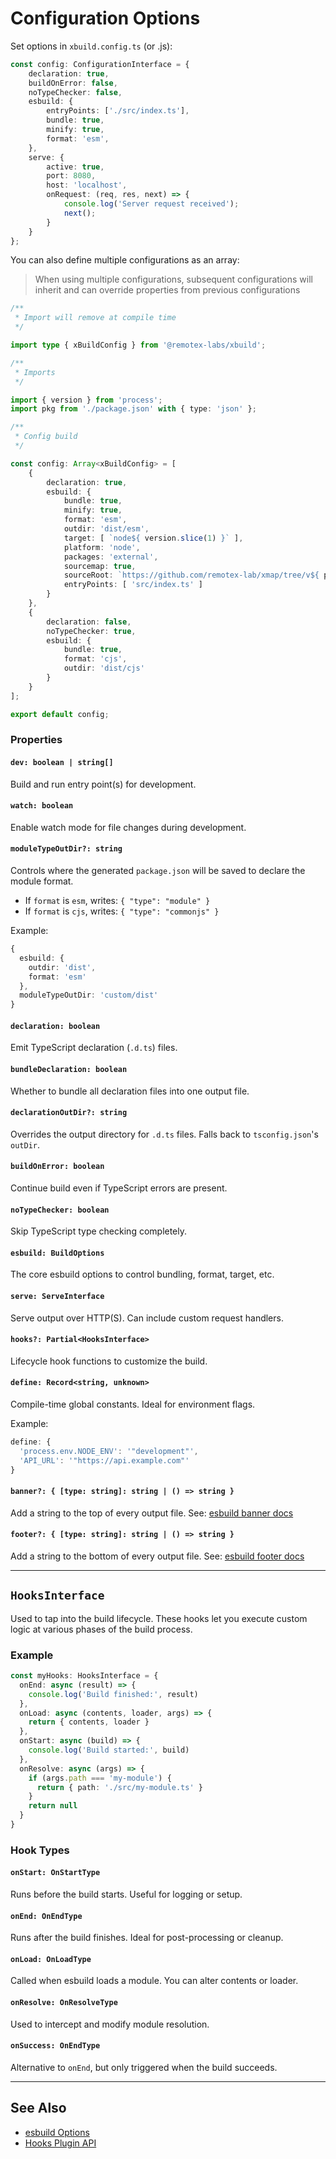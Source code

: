 # Configuration Options

Set options in `xbuild.config.ts` (or .js):

```ts
const config: ConfigurationInterface = {
    declaration: true,
    buildOnError: false,
    noTypeChecker: false,
    esbuild: {
        entryPoints: ['./src/index.ts'],
        bundle: true,
        minify: true,
        format: 'esm',
    },
    serve: {
        active: true,
        port: 8080,
        host: 'localhost',
        onRequest: (req, res, next) => {
            console.log('Server request received');
            next();
        }
    }
};
```

You can also define multiple configurations as an array:
> When using multiple configurations, subsequent configurations will inherit and can override properties from previous configurations

```ts
/**
 * Import will remove at compile time
 */

import type { xBuildConfig } from '@remotex-labs/xbuild';

/**
 * Imports
 */

import { version } from 'process';
import pkg from './package.json' with { type: 'json' };

/**
 * Config build
 */

const config: Array<xBuildConfig> = [
    {
        declaration: true,
        esbuild: {
            bundle: true,
            minify: true,
            format: 'esm',
            outdir: 'dist/esm',
            target: [ `node${ version.slice(1) }` ],
            platform: 'node',
            packages: 'external',
            sourcemap: true,
            sourceRoot: `https://github.com/remotex-lab/xmap/tree/v${ pkg.version }/`,
            entryPoints: [ 'src/index.ts' ]
        }
    },
    {
        declaration: false,
        noTypeChecker: true,
        esbuild: {
            bundle: true,
            format: 'cjs',
            outdir: 'dist/cjs'
        }
    }
];

export default config;
```

### Properties

#### `dev: boolean | string[]`
Build and run entry point(s) for development.

#### `watch: boolean`
Enable watch mode for file changes during development.

#### `moduleTypeOutDir?: string`
Controls where the generated `package.json` will be saved to declare the module format.

- If `format` is `esm`, writes: `{ "type": "module" }`
- If `format` is `cjs`, writes: `{ "type": "commonjs" }`

Example:
```ts
{
  esbuild: {
    outdir: 'dist',
    format: 'esm'
  },
  moduleTypeOutDir: 'custom/dist'
}
```

#### `declaration: boolean`
Emit TypeScript declaration (`.d.ts`) files.

#### `bundleDeclaration: boolean`
Whether to bundle all declaration files into one output file.

#### `declarationOutDir?: string`
Overrides the output directory for `.d.ts` files. Falls back to `tsconfig.json`'s `outDir`.

#### `buildOnError: boolean`
Continue build even if TypeScript errors are present.

#### `noTypeChecker: boolean`
Skip TypeScript type checking completely.

#### `esbuild: BuildOptions`
The core esbuild options to control bundling, format, target, etc.

#### `serve: ServeInterface`
Serve output over HTTP(S). Can include custom request handlers.

#### `hooks?: Partial<HooksInterface>`
Lifecycle hook functions to customize the build.

#### `define: Record<string, unknown>`
Compile-time global constants. Ideal for environment flags.

Example:
```ts
define: {
  'process.env.NODE_ENV': '"development"',
  'API_URL': '"https://api.example.com"'
}
```

#### `banner?: { [type: string]: string | () => string }`
Add a string to the top of every output file. See: [esbuild banner docs](https://esbuild.github.io/api/#banner)

#### `footer?: { [type: string]: string | () => string }`
Add a string to the bottom of every output file. See: [esbuild footer docs](https://esbuild.github.io/api/#footer)

---

## `HooksInterface`

Used to tap into the build lifecycle. These hooks let you execute custom logic at various phases of the build process.

### Example

```ts
const myHooks: HooksInterface = {
  onEnd: async (result) => {
    console.log('Build finished:', result)
  },
  onLoad: async (contents, loader, args) => {
    return { contents, loader }
  },
  onStart: async (build) => {
    console.log('Build started:', build)
  },
  onResolve: async (args) => {
    if (args.path === 'my-module') {
      return { path: './src/my-module.ts' }
    }
    return null
  }
}
```

### Hook Types

#### `onStart: OnStartType`
Runs before the build starts. Useful for logging or setup.

#### `onEnd: OnEndType`
Runs after the build finishes. Ideal for post-processing or cleanup.

#### `onLoad: OnLoadType`
Called when esbuild loads a module. You can alter contents or loader.

#### `onResolve: OnResolveType`
Used to intercept and modify module resolution.

#### `onSuccess: OnEndType`
Alternative to `onEnd`, but only triggered when the build succeeds.

---

## See Also

- [esbuild Options](https://esbuild.github.io/api/)
- [Hooks Plugin API](./hooks)
